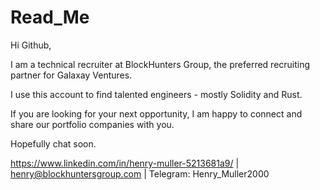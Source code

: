 # Read_Me

Hi Github,

I am a technical recruiter at BlockHunters Group, the preferred recruiting partner for Galaxay Ventures. 

I use this account to find talented engineers - mostly Solidity and Rust. 

If you are looking for your next opportunity, I am happy to connect and share our portfolio companies with you. 

Hopefully chat soon. 

https://www.linkedin.com/in/henry-muller-5213681a9/ | henry@blockhuntersgroup.com | Telegram: Henry_Muller2000
